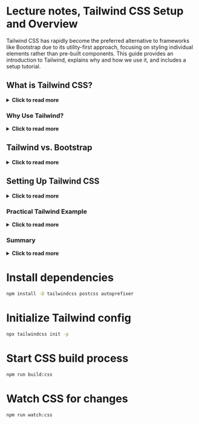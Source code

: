 # Lecture notes, Tailwind CSS Setup and Overview

Tailwind CSS has rapidly become the preferred alternative to frameworks like Bootstrap due to its utility-first approach, focusing on styling individual elements rather than pre-built components. This guide provides an introduction to Tailwind, explains why and how we use it, and includes a setup tutorial.

## What is Tailwind CSS?
<details>
  <summary><strong>Click to read more</strong></summary>

Tailwind CSS is a utility-first CSS framework that allows you to apply styling directly to elements with predefined classes. This approach means more code initially but greater flexibility overall. Unlike traditional frameworks, Tailwind doesn’t impose design constraints, allowing you to customize and theme your application easily. It supports responsive design, includes dark mode out of the box, and can be purged for unused CSS classes to keep files small.
</details>

### Why Use Tailwind?
<details>
  <summary><strong>Click to read more</strong></summary>

- **Utility Classes**: Tailwind’s class-based system lets you style elements directly in HTML, removing the need for extensive custom CSS.
- **Color Shades**: Classes often come with color variants, e.g., `bg-blue-500`, where higher numbers represent darker shades, simplifying consistent design.
- **Responsive Design**: Built-in support for responsive layouts with breakpoints like `sm:`, `md:`, `lg:`, and `xl:`.
- **Customization**: Easily override default themes and extend functionality without needing SASS.
- **Unused CSS Purging**: Reduces file size by purging unused CSS, leaving only what's needed for your project.

[Explore the Tailwind UI Documentation](https://tailwindcss.com/docs/background-color) for a detailed guide on specific utilities.
</details>

## Tailwind vs. Bootstrap
<details>
  <summary><strong>Click to read more</strong></summary>

### Tailwind:
- **Approach**: Utility-first, highly customizable, provides maximum design flexibility.
- **File Size**: Small when purged of unused classes.
- **Learning Curve**: Requires familiarity with utility classes but speeds up development once learned.
  
### Bootstrap:
- **Approach**: Component-based with a predefined design system.
- **File Size**: Larger by default but can be cherry-picked.
- **Learning Curve**: Easier to start with, but less flexible for custom designs.
</details>

## Setting Up Tailwind CSS
<details>
  <summary><strong>Click to read more</strong></summary>

1. **Initialize Project**:
```bash
npm init -y
npm install tailwindcss
npx tailwindcss init -p
```

2. **Configure tailwind.config.js**:   
```js
module.exports = {
content: ["./src/**/*.{html,js}"],
theme: {
extend: {},
},
plugins: [],
}
```
3.	**Add CSS Imports**:
In src/styles/styles.css, add the following lines:
```css
@tailwind base;
@tailwind components;
@tailwind utilities;
```

4. **Add Build Scripts**:
In package.json, configure the build scripts:
```json 
"scripts": {
  "build:css": "npx tailwindcss -i ./src/styles/styles.css -o ./dist/output.css",
  "watch:css": "npx tailwindcss -i ./src/styles/styles.css -o ./dist/output.css --watch"
}
```

5.	**Run Build Command**:
```bash  
npm run build:css
npm run watch:css
```

6. **Set Up HTML Template**:
```HTML
 <!DOCTYPE html>
<html lang="en">
<head>
  <meta charset="UTF-8">
  <meta name="viewport" content="width=device-width, initial-scale=1.0">
  <title>My Tailwind Project</title>
  <link rel="stylesheet" href="./dist/output.css">
</head>
<body class="font-sans antialiased">
  <!-- Your content goes here -->
</body>
</html>
```
</details>

### Practical Tailwind Example
<details>
  <summary><strong>Click to read more</strong></summary>

**Navigation Bar**
```HTML
<header class="bg-gray-800 text-white py-4">
  <div class="container mx-auto flex justify-between items-center">
    <h1 class="text-xl font-semibold">Site Logo</h1>
    <nav>
      <ul class="flex space-x-4">
        <li class="hover:text-gray-400">Home</li>
        <li class="hover:text-gray-400">About</li>
        <li class="hover:text-gray-400">Contact</li>
      </ul>
    </nav>
  </div>
</header>
```

**Hero Section**
```HTML
<section class="bg-cover bg-center h-64 text-center flex items-center justify-center" style="background-image: url('/path/to/image.jpg');">
  <h2 class="text-4xl font-semibold text-white opacity-50">Welcome to Our Site</h2>
</section>
```

**Responsive Product Cards**
```HTML
<section class="py-10 bg-gray-100">
  <div class="container mx-auto grid grid-cols-1 md:grid-cols-3 gap-6">
    <!-- Repeat this card for multiple items -->
    <div class="bg-white p-4 rounded-lg shadow-lg">Product Card</div>
  </div>
</section>
```
</details>

### Summary
<details>
  <summary><strong>Click to read more</strong></summary>

Tailwind CSS allows for rapid prototyping and scales well for larger projects by offering customizable utility classes for a streamlined and responsive design. Perfect for projects where you need flexibility, rapid prototyping, and efficient styling without extensive custom CSS files.
</details>


# Install dependencies
```bash
npm install -D tailwindcss postcss autoprefixer
```
# Initialize Tailwind config
```bash
npx tailwindcss init -p
```
# Start CSS build process
```bash
npm run build:css
```
# Watch CSS for changes
```bash
npm run watch:css
```
